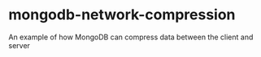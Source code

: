 # mongodb-network-compression
An example of how MongoDB can compress data between the client and server
